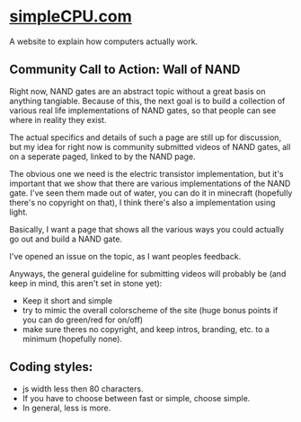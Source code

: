 <a href="http://example.com">simpleCPU.com</a>
=========

A website to explain how computers actually work.

Community Call to Action: Wall of NAND
-----------------------------------------
Right now, NAND gates are an abstract topic without a great basis on anything tangiable.
Because of this, the next goal is to build  a collection of various real life implementations of NAND gates, 
so that people can see where in reality they exist. 

The actual specifics and details of such a page are still up for discussion, but my idea for right now is
community submitted videos of NAND gates, all on a seperate paged, linked to by the NAND page. 

The obvious one we need is the electric transistor implementation, but it's important that we show that there are
various implementations of the NAND gate. I've seen them made out of water, you can do it in minecraft (hopefully
there's no copyright on that), I think there's also a implementation using light.

Basically, I want a page that shows all the various ways you could actually go out and build a NAND gate.

I've opened an issue on the topic, as I want peoples feedback.

Anyways, the general guideline for submitting videos will probably be (and keep in mind, this aren't set in stone yet):
 * Keep it short and simple
 * try to mimic the overall colorscheme of the site (huge bonus points if you can do green/red for on/off)
 * make sure theres no copyright, and keep intros, branding, etc. to a minimum (hopefully none).



Coding styles:
--------------

 * js width less then 80 characters.
 * If you have to choose between fast or simple, choose simple.
 * In general, less is more.



